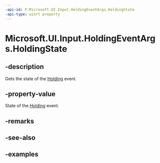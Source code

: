 ```yaml
---
-api-id: P:Microsoft.UI.Input.HoldingEventArgs.HoldingState
-api-type: winrt property
---
```


# Microsoft.UI.Input.HoldingEventArgs.HoldingState

<!--
public Microsoft.UI.Input.HoldingState HoldingState { get; }
-->

## -description

Gets the state of the [Holding](gesturerecognizer_holding.md) event.

## -property-value

State of the [Holding](gesturerecognizer_holding.md) event.

## -remarks

## -see-also

## -examples
